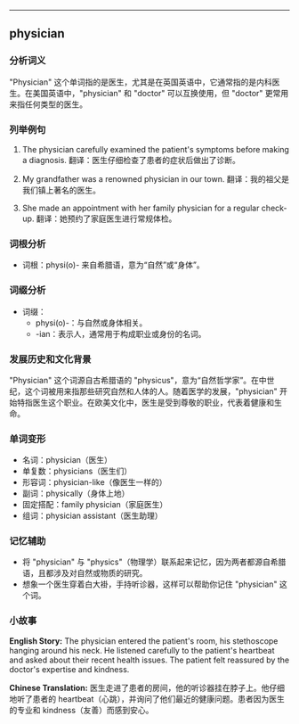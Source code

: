 
---------------
## physician
### 分析词义
"Physician" 这个单词指的是医生，尤其是在英国英语中，它通常指的是内科医生。在美国英语中，"physician" 和 "doctor" 可以互换使用，但 "doctor" 更常用来指任何类型的医生。

### 列举例句
1. The physician carefully examined the patient's symptoms before making a diagnosis.
   翻译：医生仔细检查了患者的症状后做出了诊断。

2. My grandfather was a renowned physician in our town.
   翻译：我的祖父是我们镇上著名的医生。

3. She made an appointment with her family physician for a regular check-up.
   翻译：她预约了家庭医生进行常规体检。

### 词根分析
- 词根：physi(o)- 来自希腊语，意为“自然”或“身体”。

### 词缀分析
- 词缀：
  - physi(o)-：与自然或身体相关。
  - -ian：表示人，通常用于构成职业或身份的名词。

### 发展历史和文化背景
"Physician" 这个词源自古希腊语的 "physicus"，意为“自然哲学家”。在中世纪，这个词被用来指那些研究自然和人体的人。随着医学的发展，"physician" 开始特指医生这个职业。在欧美文化中，医生是受到尊敬的职业，代表着健康和生命。

### 单词变形
- 名词：physician（医生）
- 单复数：physicians（医生们）
- 形容词：physician-like（像医生一样的）
- 副词：physically（身体上地）
- 固定搭配：family physician（家庭医生）
- 组词：physician assistant（医生助理）

### 记忆辅助
- 将 "physician" 与 "physics"（物理学）联系起来记忆，因为两者都源自希腊语，且都涉及对自然或物质的研究。
- 想象一个医生穿着白大褂，手持听诊器，这样可以帮助你记住 "physician" 这个词。

### 小故事
**English Story:**
The physician entered the patient's room, his stethoscope hanging around his neck. He listened carefully to the patient's heartbeat and asked about their recent health issues. The patient felt reassured by the doctor's expertise and kindness.

**Chinese Translation:**
医生走进了患者的房间，他的听诊器挂在脖子上。他仔细地听了患者的 heartbeat（心跳），并询问了他们最近的健康问题。患者因为医生的专业和 kindness（友善）而感到安心。


